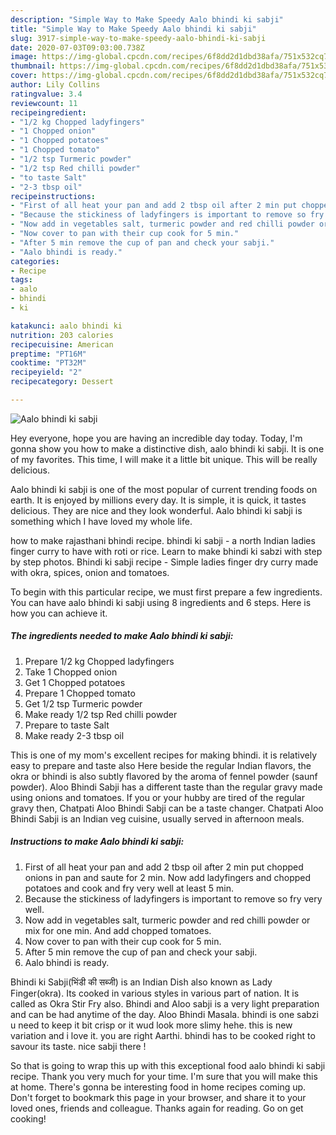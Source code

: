 ```yaml
---
description: "Simple Way to Make Speedy Aalo bhindi ki sabji"
title: "Simple Way to Make Speedy Aalo bhindi ki sabji"
slug: 3917-simple-way-to-make-speedy-aalo-bhindi-ki-sabji
date: 2020-07-03T09:03:00.738Z
image: https://img-global.cpcdn.com/recipes/6f8dd2d1dbd38afa/751x532cq70/aalo-bhindi-ki-sabji-recipe-main-photo.jpg
thumbnail: https://img-global.cpcdn.com/recipes/6f8dd2d1dbd38afa/751x532cq70/aalo-bhindi-ki-sabji-recipe-main-photo.jpg
cover: https://img-global.cpcdn.com/recipes/6f8dd2d1dbd38afa/751x532cq70/aalo-bhindi-ki-sabji-recipe-main-photo.jpg
author: Lily Collins
ratingvalue: 3.4
reviewcount: 11
recipeingredient:
- "1/2 kg Chopped ladyfingers"
- "1 Chopped onion"
- "1 Chopped potatoes"
- "1 Chopped tomato"
- "1/2 tsp Turmeric powder"
- "1/2 tsp Red chilli powder"
- "to taste Salt"
- "2-3 tbsp oil"
recipeinstructions:
- "First of all heat your pan and add 2 tbsp oil after 2 min put chopped onions in pan and saute for 2 min. Now add ladyfingers and chopped potatoes and cook and fry very well at least 5 min."
- "Because the stickiness of ladyfingers is important to remove so fry very well."
- "Now add in vegetables salt, turmeric powder and red chilli powder or mix for one min. And add chopped tomatoes."
- "Now cover to pan with their cup cook for 5 min."
- "After 5 min remove the cup of pan and check your sabji."
- "Aalo bhindi is ready."
categories:
- Recipe
tags:
- aalo
- bhindi
- ki

katakunci: aalo bhindi ki 
nutrition: 203 calories
recipecuisine: American
preptime: "PT16M"
cooktime: "PT32M"
recipeyield: "2"
recipecategory: Dessert

---
```



![Aalo bhindi ki sabji](https://img-global.cpcdn.com/recipes/6f8dd2d1dbd38afa/751x532cq70/aalo-bhindi-ki-sabji-recipe-main-photo.jpg)

Hey everyone, hope you are having an incredible day today. Today, I'm gonna show you how to make a distinctive dish, aalo bhindi ki sabji. It is one of my favorites. This time, I will make it a little bit unique. This will be really delicious.

Aalo bhindi ki sabji is one of the most popular of current trending foods on earth. It is enjoyed by millions every day. It is simple, it is quick, it tastes delicious. They are nice and they look wonderful. Aalo bhindi ki sabji is something which I have loved my whole life.

how to make rajasthani bhindi recipe. bhindi ki sabji - a north Indian ladies finger curry to have with roti or rice. Learn to make bhindi ki sabzi with step by step photos. Bhindi ki sabji recipe - Simple ladies finger dry curry made with okra, spices, onion and tomatoes.


To begin with this particular recipe, we must first prepare a few ingredients. You can have aalo bhindi ki sabji using 8 ingredients and 6 steps. Here is how you can achieve it.

<!--inarticleads1-->

##### The ingredients needed to make Aalo bhindi ki sabji:

1. Prepare 1/2 kg Chopped ladyfingers
1. Take 1 Chopped onion
1. Get 1 Chopped potatoes
1. Prepare 1 Chopped tomato
1. Get 1/2 tsp Turmeric powder
1. Make ready 1/2 tsp Red chilli powder
1. Prepare to taste Salt
1. Make ready 2-3 tbsp oil


This is one of my mom&#39;s excellent recipes for making bhindi. it is relatively easy to prepare and taste also Here beside the regular Indian flavors, the okra or bhindi is also subtly flavored by the aroma of fennel powder (saunf powder). Aloo Bhindi Sabji has a different taste than the regular gravy made using onions and tomatoes. If you or your hubby are tired of the regular gravy then, Chatpati Aloo Bhindi Sabji can be a taste changer. Chatpati Aloo Bhindi Sabji is an Indian veg cuisine, usually served in afternoon meals. 

<!--inarticleads2-->

##### Instructions to make Aalo bhindi ki sabji:

1. First of all heat your pan and add 2 tbsp oil after 2 min put chopped onions in pan and saute for 2 min. Now add ladyfingers and chopped potatoes and cook and fry very well at least 5 min.
1. Because the stickiness of ladyfingers is important to remove so fry very well.
1. Now add in vegetables salt, turmeric powder and red chilli powder or mix for one min. And add chopped tomatoes.
1. Now cover to pan with their cup cook for 5 min.
1. After 5 min remove the cup of pan and check your sabji.
1. Aalo bhindi is ready.


Bhindi ki Sabji(भिंडी की सब्जी) is an Indian Dish also known as Lady Finger(okra). Its cooked in various styles in various part of nation. It is called as Okra Stir Fry also. Bhindi and Aloo sabji is a very light preparation and can be had anytime of the day. Aloo Bhindi Masala. bhindi is one sabzi u need to keep it bit crisp or it wud look more slimy hehe. this is new variation and i love it. you are right Aarthi. bhindi has to be cooked right to savour its taste. nice sabji there ! 

So that is going to wrap this up with this exceptional food aalo bhindi ki sabji recipe. Thank you very much for your time. I'm sure that you will make this at home. There's gonna be interesting food in home recipes coming up. Don't forget to bookmark this page in your browser, and share it to your loved ones, friends and colleague. Thanks again for reading. Go on get cooking!

